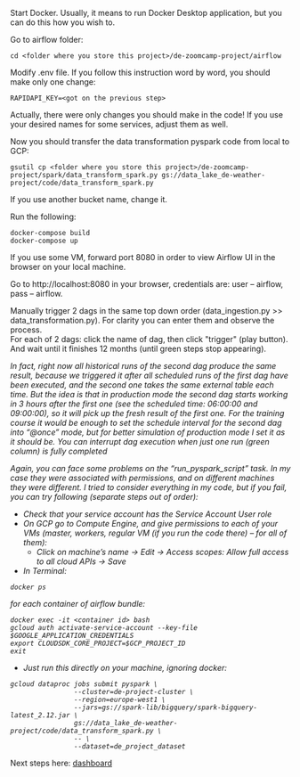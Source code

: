 Start Docker. Usually, it means to run Docker Desktop application, but you can do this how you wish to.

Go to airflow folder:
```
cd <folder where you store this project>/de-zoomcamp-project/airflow
```
Modify .env file. If you follow this instruction word by word, you should make only one change:
```
RAPIDAPI_KEY=<got on the previous step>
```
Actually, there were only changes you should make in the code! If you use your desired names for some services, adjust them as well.

Now you should transfer the data transformation pyspark code from local to GCP: 
```
gsutil cp <folder where you store this project>/de-zoomcamp-project/spark/data_transform_spark.py gs://data_lake_de-weather-project/code/data_transform_spark.py
```
If you use another bucket name, change it. 

Run the following:
```
docker-compose build
docker-compose up
```

If you use some VM, forward port 8080 in order to view Airflow UI in the browser on your local machine.

Go to http://localhost:8080 in your browser, credentials are: user – airflow, pass – airflow.

Manually trigger 2 dags in the same top down order (data_ingestion.py >> data_transformation.py). For clarity you can enter them and observe the process.\
For each of 2 dags: click the name of dag, then click "trigger" (play button). And wait until it finishes 12 months (until green steps stop appearing).
 
<i>In fact, right now all historical runs of the second dag produce the same result, because we triggered it after all scheduled runs of the first dag have been executed, and the second one takes the same external table each time. But the idea is that in production mode the second dag starts working in 3 hours after the first one (see the scheduled time: 06:00:00 and 09:00:00), so it will pick up the fresh result of the first one. For the training course it would be enough to set the schedule interval for the second dag into “@once” mode, but for better simulation of production mode I set it as it should be. You can interrupt dag execution when just one run (green column) is fully completed

Again, you can face some problems on the “run_pyspark_script” task. In my case they were associated with permissions, and on different machines they were different. I tried to consider everything in my code, but if you fail, you can try following (separate steps out of order):  
-	Check that your service account has the Service Account User role
-	On GCP go to Compute Engine, and give permissions to each of your VMs (master, workers, regular VM (if you run the code there) – for all of them):
    -	Click on machine’s name -> Edit -> Access scopes: Allow full access to all cloud APIs -> Save
-	In Terminal:
```
docker ps
```
  
for each container of airflow bundle:
```
docker exec -it <container id> bash
gcloud auth activate-service-account --key-file $GOOGLE_APPLICATION_CREDENTIALS
export CLOUDSDK_CORE_PROJECT=$GCP_PROJECT_ID
exit
```
- Just run this directly on your machine, ignoring docker:
```
gcloud dataproc jobs submit pyspark \
                --cluster=de-project-cluster \
                --region=europe-west1 \
                --jars=gs://spark-lib/bigquery/spark-bigquery-latest_2.12.jar \
                gs://data_lake_de-weather-project/code/data_transform_spark.py \
                -- \
                --dataset=de_project_dataset
```
</i>

Next steps here:
<a href="https://github.com/Grasmit/Weather-Analytics/blob/master/dashboard/readme.md">dashboard</a>
